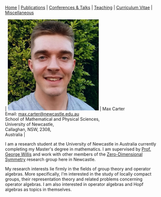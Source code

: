 [Home](https://max-carter-math.github.io) | [Publications](./publications.html) | [Conferences & Talks](./conf_talks.html) | [Teaching](./teaching.html) | [Curriculum Vitae](./CV.pdf) | [Miscellaneous](./other.html)


| <img src="./Headshot.jpeg" width="300"> | Max Carter <br/> Email: max.carter@newcastle.edu.au <br/> School of Mathematical and Physical Sciences, <br/> University of Newcastle, <br/> Callaghan, NSW, 2308, <br/> Australia |
                           
I am a research student at the University of Newcastle in Australia currently completing my Master's degree in mathematics. I am supervised by [Prof. George Willis](https://www.newcastle.edu.au/profile/george-willis#career) and work with other members of the [Zero-Dimensional Symmetry](https://zerodimensional.group/) research group here in Newcastle. 

My research interests lie firmly in the fields of group theory and operator algebras. More specifically, I'm interested in the study of locally compact groups, their representation theory and related problems concerning operator algebras. I am also interested in operator algebras and Hopf algebras as topics in themselves.



